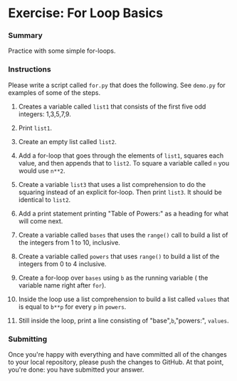 # Exercise: For Loop Basics

### Summary

Practice with some simple for-loops.

### Instructions

Please write a script called `for.py` that does the following. See `demo.py` 
for examples of some of the steps.

1. Creates a variable called `list1` that consists of the first five
odd integers: 1,3,5,7,9.

1. Print `list1`.

1. Create an empty list called `list2`.

1. Add a for-loop that goes through the elements of `list1`, squares
each value, and then appends that to `list2`. To square a variable called 
`n` you would use `n**2`.

1. Create a variable `list3` that uses a list comprehension to do the 
squaring instead of an explicit for-loop. Then print `list3`. It should be 
identical to `list2`.

1. Add a print statement printing "Table of Powers:" as a heading for 
what will come next.

1. Create a variable called `bases` that uses the `range()` call to 
build a list of the integers from 1 to 10, inclusive.

1. Create a variable called `powers` that uses `range()` to build a 
list of the integers from 0 to 4 inclusive.

1. Create a for-loop over `bases` using `b` as the running variable (
the variable name right after `for`).

1. Inside the loop use a list comprehension to build a list called `values`
that is equal to `b**p` for every `p` in `powers`.

1. Still inside the loop, print a line consisting of "base",`b`,"powers:",
`values`.

### Submitting

Once you're happy with everything and have committed all of the changes to
your local repository, please push the changes to GitHub. At that point, 
you're done: you have submitted your answer.
